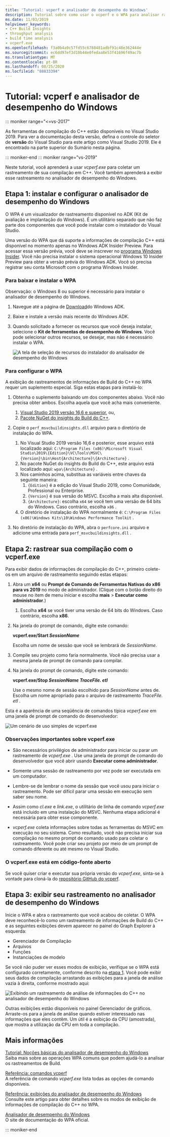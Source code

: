 ```yaml
---
title: 'Tutorial: vcperf e analisador de desempenho do Windows'
description: Tutorial sobre como usar o vcperf e o WPA para analisar rastreamentos de Build do C++.
ms.date: 11/03/2019
helpviewer_keywords:
- C++ Build Insights
- throughput analysis
- build time analysis
- vcperf.exe
ms.openlocfilehash: f3a0b4a9c57fd55c6788481adbf91c48e362444e
ms.sourcegitcommit: ec6dd97ef3d10b44e0fedaa8e53f41696f49ac7b
ms.translationtype: MT
ms.contentlocale: pt-BR
ms.lasthandoff: 08/25/2020
ms.locfileid: "88833394"
---
```

# <a name="tutorial-vcperf-and-windows-performance-analyzer"></a>Tutorial: vcperf e analisador de desempenho do Windows

::: moniker range="<=vs-2017"

As ferramentas de compilação do C++ estão disponíveis no Visual Studio 2019. Para ver a documentação desta versão, defina o controle do seletor de **versão** do Visual Studio para este artigo como Visual Studio 2019. Ele é encontrado na parte superior do Sumário nesta página.

::: moniker-end
::: moniker range="vs-2019"

Neste tutorial, você aprenderá a usar *vcperf.exe* para coletar um rastreamento de sua compilação em C++. Você também aprenderá a exibir esse rastreamento no analisador de desempenho do Windows.

## <a name="step-1-install-and-configure-windows-performance-analyzer"></a>Etapa 1: instalar e configurar o analisador de desempenho do Windows

O WPA é um visualizador de rastreamento disponível no ADK (Kit de avaliação e implantação do Windows). É um utilitário separado que não faz parte dos componentes que você pode instalar com o instalador do Visual Studio.

Uma versão do WPA que dá suporte a informações de compilação C++ está disponível no momento apenas no Windows ADK Insider Preview. Para acessar essa versão prévia, você deve se inscrever no [programa Windows Insider](https://insider.windows.com). Você não precisa instalar o sistema operacional Windows 10 Insider Preview para obter a versão prévia do Windows ADK. Você só precisa registrar seu conta Microsoft com o programa Windows Insider.

### <a name="to-download-and-install-wpa"></a>Para baixar e instalar o WPA

Observação: o Windows 8 ou superior é necessário para instalar o analisador de desempenho do Windows.

1. Navegue até a página de [Download](/windows-hardware/get-started/adk-install)do Windows ADK.

1. Baixe e instale a versão mais recente do Windows ADK.

1. Quando solicitado a fornecer os recursos que você deseja instalar, selecione o **Kit de ferramentas de desempenho do Windows**. Você pode selecionar outros recursos, se desejar, mas não é necessário instalar o WPA.

   ![A tela de seleção de recursos do instalador do analisador de desempenho do Windows](media/wpa-installation.png)

### <a name="to-configure-wpa"></a><a name="configuration-steps"></a> Para configurar o WPA

A exibição de rastreamentos de informações de Build do C++ no WPA requer um suplemento especial. Siga estas etapas para instalá-lo:

1. Obtenha o suplemento baixando um dos componentes abaixo. Você não precisa obter ambos. Escolha aquela que você acha mais conveniente.
    1. [Visual Studio 2019 versão 16,6 e superior](https://visualstudio.microsoft.com/downloads/), ou,
    1. [Pacote NuGet do insights do Build do C++](https://www.nuget.org/packages/Microsoft.Cpp.BuildInsights/).

1. Copie o `perf_msvcbuildinsights.dll` arquivo para o diretório de instalação do WPA.
    1. No Visual Studio 2019 versão 16,6 e posterior, esse arquivo está localizado aqui: `C:\Program Files (x86)\Microsoft Visual Studio\2019\{Edition}\VC\Tools\MSVC\{Version}\bin\Host{Architecture}\{Architecture}` .
    1. No pacote NuGet do insights do Build do C++, este arquivo está localizado aqui: `wpa\{Architecture}` .
    1. Nos caminhos acima, substitua as variáveis entre chaves da seguinte maneira:
        1. `{Edition}` é a edição do Visual Studio 2019, como Comunidade, Professional ou Enterprise.
        1. `{Version}` é sua versão do MSVC. Escolha a mais alta disponível.
        1. `{Architecture}`: escolha `x64` se você tem uma versão de 64 bits do Windows. Caso contrário, escolha `x86` .
    1. O diretório de instalação do WPA normalmente é: `C:\Program Files (x86)\Windows Kits\10\Windows Performance Toolkit` .

1. No diretório de instalação do WPA, abra o `perfcore.ini` arquivo e adicione uma entrada para `perf_msvcbuildinsights.dll` .

## <a name="step-2-trace-your-build-with-vcperfexe"></a>Etapa 2: rastrear sua compilação com o vcperf.exe

Para exibir dados de informações de compilação do C++, primeiro colete-os em um arquivo de rastreamento seguindo estas etapas:

1. Abra um **x64** ou **Prompt de Comando de Ferramentas Nativas do x86 para vs 2019** no modo de administrador. (Clique com o botão direito do mouse no item de menu iniciar e escolha **mais**  >  **Executar como administrador**.)
    1. Escolha **x64** se você tiver uma versão de 64 bits do Windows. Caso contrário, escolha **x86**.

1. Na janela do prompt de comando, digite este comando:

   **vcperf.exe/Start _SessionName_**

   Escolha um nome de sessão que você se lembrará de *SessionName*.

1. Compile seu projeto como faria normalmente. Você não precisa usar a mesma janela de prompt de comando para compilar.

1. Na janela do prompt de comando, digite este comando:

   **vcperf.exe/Stop _SessionName_ _TraceFile. etl_**

   Use o mesmo nome de sessão escolhido para *SessionName* antes de. Escolha um nome apropriado para o arquivo de rastreamento *TraceFile. etl* .

Esta é a aparência de uma seqüência de comandos típica *vcperf.exe* em uma janela de prompt de comando do desenvolvedor:

![Um cenário de uso simples de vcperf.exe](media/vcperf-simple-usage.png)

### <a name="important-notes-about-vcperfexe"></a>Observações importantes sobre vcperf.exe

- São necessários privilégios de administrador para iniciar ou parar um rastreamento de *vcperf.exe* . Use uma janela de prompt de comando do desenvolvedor que você abrir usando **Executar como administrador**.

- Somente uma sessão de rastreamento por vez pode ser executada em um computador.

- Lembre-se de lembrar o nome da sessão que você usou para iniciar o rastreamento. Pode ser difícil parar uma sessão em execução sem saber seu nome.

- Assim como *cl.exe* e *link.exe*, o utilitário de linha de comando *vcperf.exe* está incluído em uma instalação do MSVC. Nenhuma etapa adicional é necessária para obter esse componente.

- *vcperf.exe* coleta informações sobre todas as ferramentas do MSVC em execução no seu sistema. Como resultado, você não precisa iniciar sua compilação no mesmo prompt de comando usado para coletar o rastreamento. Você pode criar seu projeto por meio de um prompt de comando diferente ou até mesmo no Visual Studio.

### <a name="vcperfexe-is-open-source"></a>O vcperf.exe está em código-fonte aberto

Se você quiser criar e executar sua própria versão do *vcperf.exe*, sinta-se à vontade para cloná-la do [repositório GitHub do vcperf](https://github.com/microsoft/vcperf).

## <a name="step-3-view-your-trace-in-windows-performance-analyzer"></a>Etapa 3: exibir seu rastreamento no analisador de desempenho do Windows

Inicie o WPA e abra o rastreamento que você acabou de coletar. O WPA deve reconhecê-lo como um rastreamento de informações de Build do C++ e as seguintes exibições devem aparecer no painel do Graph Explorer à esquerda:

- Gerenciador de Compilação
- Arquivos
- Funções
- Instanciações de modelo

Se você não puder ver esses modos de exibição, verifique se o WPA está configurado corretamente, conforme descrito na [etapa 1](#configuration-steps). Você pode exibir seus dados de compilação arrastando as exibições para a janela de análise vazia à direita, conforme mostrado aqui:

![Exibindo um rastreamento de análise de informações do C++ no analisador de desempenho do Windows](media/wpa-viewing-trace.gif)

Outras exibições estão disponíveis no painel Gerenciador de gráficos. Arraste-os para a janela de análise quando estiver interessado nas informações que eles contêm. Um útil é a exibição da CPU (amostrada), que mostra a utilização da CPU em toda a compilação.

## <a name="more-information"></a>Mais informações

[Tutorial: Noções básicas do analisador de desempenho do Windows](wpa-basics.md)\
Saiba mais sobre as operações WPA comuns que podem ajudá-lo a analisar os rastreamentos de Build.

[Referência: comandos vcperf](/cpp/build-insights/reference/vcperf-commands)\
A referência de comando *vcperf.exe* lista todas as opções de comando disponíveis.

[Referência: exibições do analisador de desempenho do Windows](/cpp/build-insights/reference/wpa-views)\
Consulte este artigo para obter detalhes sobre os modos de exibição de informações de compilação do C++ no WPA.

[Analisador de desempenho do Windows](/windows-hardware/test/wpt/windows-performance-analyzer)\
O site de documentação do WPA oficial.

::: moniker-end
